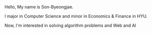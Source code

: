 Hello, My name is Son-Byeongjae.

I major in Computer Science and minor in Economics & Finance in HYU.

Now, I'm interested in solving algorithm problems and Web and AI

<!---
Son-Byeongjae/Son-Byeongjae is a ✨ special ✨ repository because its `README.md` (this file) appears on your GitHub profile.
You can click the Preview link to take a look at your changes.
--->


